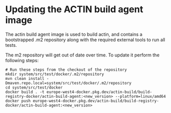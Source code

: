 # Updating the ACTIN build agent image

The actin build agent image is used to build actin, and contains a bootstrapped .m2 repository along with the 
required external tools to run all tests. 

The m2 repository will get out of date over time. To update it perform the following steps:

```
# Run these steps from the checkout of the repository
mkdir system/src/test/docker/.m2/repository
mvn clean install -Dmaven.repo.local=system/src/test/docker/.m2/repository
cd system/src/test/docker
docker build . -t europe-west4-docker.pkg.dev/actin-build/build-registry-docker/actin-build-agent:<new_version> --platform=linux/amd64
docker push europe-west4-docker.pkg.dev/actin-build/build-registry-docker/actin-build-agent:<new_version>
```